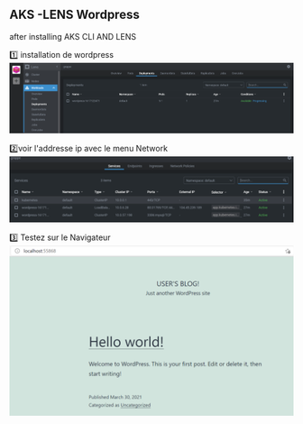 ## AKS -LENS Wordpress

after installing AKS CLI AND LENS

:one: installation de wordpress
![w1](img/w1.PNG)

:two:voir l'addresse ip avec le menu Network
![w2](img/w2.PNG)

:three: Testez sur le Navigateur
![w3](img/w3.PNG)
